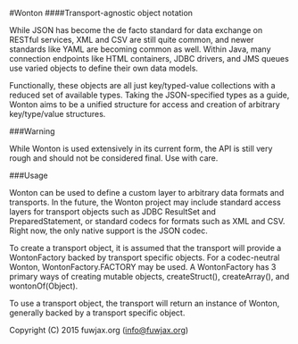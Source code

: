 <!--

    Copyright (C) 2015 fuwjax.org (info@fuwjax.org)

    Licensed under the Apache License, Version 2.0 (the "License");
    you may not use this file except in compliance with the License.
    You may obtain a copy of the License at

            http://www.apache.org/licenses/LICENSE-2.0

    Unless required by applicable law or agreed to in writing, software
    distributed under the License is distributed on an "AS IS" BASIS,
    WITHOUT WARRANTIES OR CONDITIONS OF ANY KIND, either express or implied.
    See the License for the specific language governing permissions and
    limitations under the License.

-->
#Wonton
####Transport-agnostic object notation

While JSON has become the de facto standard for data exchange on RESTful services, XML and CSV
are still quite common, and newer standards like YAML are becoming common as well. Within Java,
many connection endpoints like HTML containers, JDBC drivers, and JMS queues use varied objects
to define their own data models.

Functionally, these objects are all just key/typed-value collections with a reduced set of available
types. Taking the JSON-specified types as a guide, Wonton aims to be a unified structure for access
and creation of arbitrary key/type/value structures.

###Warning

While Wonton is used extensively in its current form, the API is still very rough and 
should not be considered final. Use with care.

###Usage

Wonton can be used to define a custom layer to arbitrary data formats and transports. In the future,
the Wonton project may include standard access layers for transport objects such as JDBC ResultSet and PreparedStatement,
or standard codecs for formats such as XML and CSV. Right now, the only native support is the JSON codec.

To create a transport object, it is assumed that the transport will provide a WontonFactory backed by
transport specific objects. For a codec-neutral Wonton, WontonFactory.FACTORY may be used. A WontonFactory has
3 primary ways of creating mutable objects, createStruct(), createArray(), and wontonOf(Object).

To use a transport object, the transport will return an instance of Wonton, generally backed by a transport
specific object. 

Copyright (C) 2015 fuwjax.org (info@fuwjax.org)
